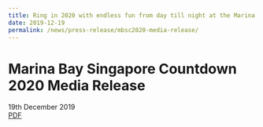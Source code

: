 ```yaml
---
title: Ring in 2020 with endless fun from day till night at the Marina Bay Singapore Countdown 2020
date: 2019-12-19
permalink: /news/press-release/mbsc2020-media-release/
---
```


# **Marina Bay Singapore Countdown 2020 Media Release**
19th December 2019
<br>
[PDF](/files/mbsc2020-media-release.pdf)
